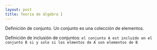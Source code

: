 ```yaml
---
layout: post
title: Teoría de álgebra I
---
```


Definición de conjunto. Un conjunto es una colección de elementos.

Definición de inclusión de conjuntos:
`el conjunto A est incluído en el conjunto B si y solo si los elmentos de A son elementos de B`
